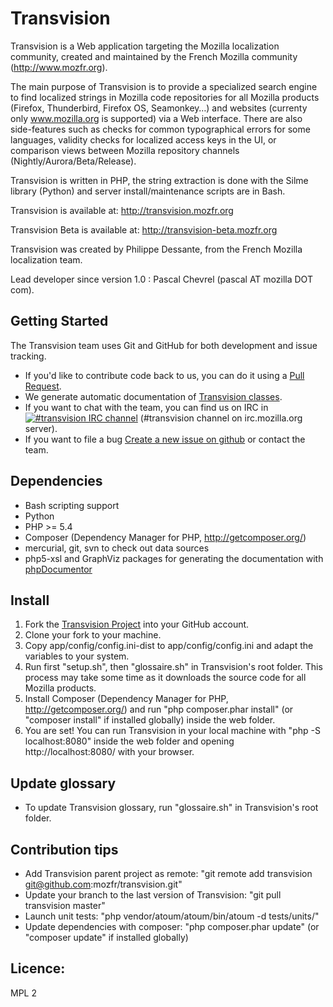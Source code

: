 # Transvision

Transvision is a Web application targeting the Mozilla localization community, created and maintained by the French Mozilla community (http://www.mozfr.org).

The main purpose of Transvision is to provide a specialized search engine to find localized strings in Mozilla code repositories for all Mozilla products (Firefox, Thunderbird, Firefox OS, Seamonkey…) and websites (currenty only www.mozilla.org is supported) via a Web interface. There are also side-features such as checks for common typographical errors for some languages, validity checks for localized access keys in the UI, or comparison views between Mozilla repository channels (Nightly/Aurora/Beta/Release).

Transvision is written in PHP, the string extraction is done with the Silme library (Python) and server install/maintenance scripts are in Bash.

Transvision is available at:
http://transvision.mozfr.org

Transvision Beta is available at:
http://transvision-beta.mozfr.org

Transvision was created by Philippe Dessante, from the French Mozilla localization team.

Lead developer since version 1.0 : Pascal Chevrel (pascal AT mozilla DOT com).

## Getting Started

The Transvision team uses Git and GitHub for both development and issue tracking.
- If you'd like to contribute code back to us, you can do it using a [Pull Request][].
- We generate automatic documentation of [Transvision classes][].
- If you want to chat with the team, you can find us on IRC in [![#transvision IRC channel](https://kiwiirc.com/buttons/irc.mozilla.org/transvision.png)](https://kiwiirc.com/client/irc.mozilla.org/?nick=github_vis|?#transvision) (#transvision channel on irc.mozilla.org server).
- If you want to file a bug [Create a new issue on github][] or contact the team.

## Dependencies

- Bash scripting support
- Python
- PHP >= 5.4
- Composer (Dependency Manager for PHP, http://getcomposer.org/)
- mercurial, git, svn to check out data sources
- php5-xsl and GraphViz packages for generating the documentation with [phpDocumentor][]

## Install

1. Fork the [Transvision Project][] into your GitHub account.
2. Clone your fork to your machine.
3. Copy app/config/config.ini-dist to app/config/config.ini and adapt the variables to your system.
4. Run first "setup.sh", then "glossaire.sh" in Transvision's root folder. This process may take some time as it downloads the source code for all Mozilla products.
5. Install Composer (Dependency Manager for PHP, http://getcomposer.org/) and run "php composer.phar install" (or "composer install" if installed globally) inside the web folder.
6. You are set! You can run Transvision in your local machine with "php -S localhost:8080" inside the web folder and opening http://localhost:8080/ with your browser.

## Update glossary

- To update Transvision glossary, run "glossaire.sh" in Transvision's root folder.

## Contribution tips

- Add Transvision parent project as remote:
"git remote add transvision git@github.com:mozfr/transvision.git"
- Update your branch to the last version of Transvision:
"git pull transvision master"
- Launch unit tests:
"php vendor/atoum/atoum/bin/atoum -d tests/units/"
- Update dependencies with composer:
"php composer.phar update" (or "composer update" if installed globally)

## Licence:

MPL 2


[Pull Request]: https://help.github.com/articles/using-pull-requests
[Create a new issue on github]: https://github.com/mozfr/transvision/issues
[Transvision classes]: http://transvision-beta.mozfr.org/docs
[Transvision Project]: https://github.com/mozfr/transvision
[phpDocumentor]: http://phpdoc.org/

